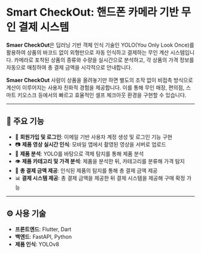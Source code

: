 # Smart CheckOut: 핸드폰 카메라 기반 무인 결제 시스템

**Smaer CheckOut**은 딥러닝 기반 객체 인식 기술인 YOLO(You Only Look Once)를 활용하여
상품의 바코드 없이 외형만으로 자동 인식하고 결제하는 무인 계산 시스템입니다.
카메라로 포착된 상품의 종류와 수량을 실시간으로 분석하고,
각 상품의 가격 정보를 자동으로 매칭하여 총 결제 금액을 시각적으로 안내합니다.

**Smaer CheckOut** 사람이 상품을 올려놓기만 하면
별도의 조작 없이 비접촉 방식으로 계산이 이루어지는 사용자 친화적 경험을 제공합니다.
이를 통해 무인 매장, 편의점, 스마트 키오스크 등에서의
빠르고 효율적인 셀프 체크아웃 환경을 구현할 수 있습니다.

---

## 🎯 주요 기능

- 📝 **회원가입 및 로그인**: 이메일 기반 사용자 계정 생성 및 로그인 기능 구현
- 📷 **제품  영상 실시간 인식**: 모바일 앱에서 촬영된 영상을 서버로 업로드
- 💓 **제품 분석**: YOLO를 바탕으로 객체 탐지를 통해 제품 분석
- 👁️ **제품 카테고리 및 가격 분석**: 제품을 분석한 뒤, 카테고리를 분류해 가격 탐지
- 🧍 **총 결제 금액 제공**: 인식된 제품의 탐지를 통해 총 결제 금액 제공
- 📊 **결제 시스템 제공**: 총 결제 금액을 제공한 뒤 결제 시스템을 제공해 구매 확정 가능

---

## ⚙️ 사용 기술

- **프론트엔드**: Flutter, Dart
- **백엔드**: FastAPI, Python
- **제품 인식**: YOLOv8
